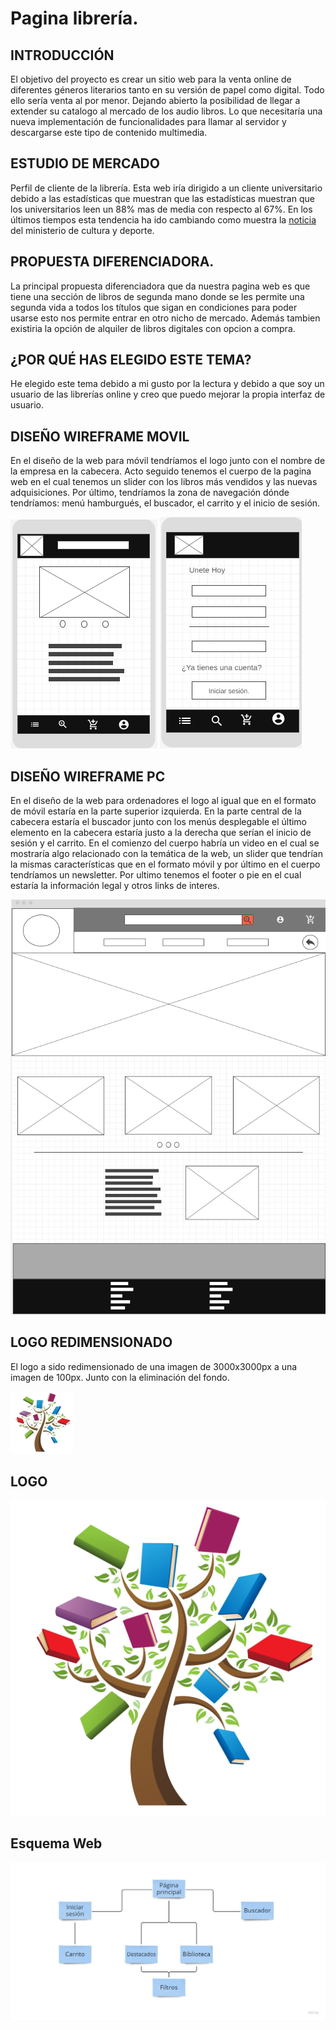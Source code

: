 # Pagina librería.

## INTRODUCCIÓN

El objetivo del proyecto es crear un sitio web para la venta online de diferentes géneros literarios tanto en su versión de papel como digital. Todo ello sería venta al por menor. Dejando abierto la posibilidad de llegar a extender su catalogo al mercado de los audio libros. Lo que necesitaría una nueva implementación de funcionalidades para llamar al servidor y descargarse este tipo de contenido multimedia.

## ESTUDIO DE MERCADO

Perfil de cliente de la librería.
Esta web iría dirigido a un cliente universitario debido a las estadísticas que muestran que las estadísticas muestran que los universitarios leen un 88% mas de media con respecto al 67%.
En los últimos tiempos esta tendencia ha ido cambiando como muestra la [noticia](https://www.culturaydeporte.gob.es/actualidad/2023/02/230227-barometro-habitos-lectura.html) del ministerio de cultura y deporte.

## PROPUESTA DIFERENCIADORA.

La principal propuesta diferenciadora que da nuestra pagina web es que tiene una sección de libros de segunda mano donde se les permite una segunda vida a todos los títulos que sigan en condiciones para poder usarse esto nos permite entrar en otro nicho de mercado. Además tambien existiria la opción de alquiler de libros digitales con opcion a compra.

## ¿POR QUÉ HAS ELEGIDO ESTE TEMA?

He elegido este tema debido a mi gusto por la lectura y debido a que soy un usuario de las librerías online y creo que puedo mejorar la propia interfaz de usuario.

## DISEÑO WIREFRAME MOVIL

En el diseño de la web para móvil tendríamos el logo junto con el nombre de la empresa en la cabecera. Acto seguido tenemos el cuerpo de la pagina web en el cual tenemos un slider con los libros más vendidos y las nuevas adquisiciones. Por último, tendríamos la zona de navegación dónde tendríamos: menú hamburgués, el buscador, el carrito y el inicio de sesión.

![wireframeMOBILE](.\img\mobileWireframe.png)
![wireframeMOBILE](.\img\LoginMobile.png)

## DISEÑO WIREFRAME PC

En el diseño de la web para ordenadores el logo al igual que en el formato de móvil estaría en la parte superior izquierda. En la parte central de la cabecera estaría el buscador junto con los menús desplegable el último elemento en la cabecera estaría justo a la derecha que serían el inicio de sesión y el carrito. En el comienzo del cuerpo habría un video en el cual se mostraría algo relacionado con la temática de la web, un slider que tendrían la mismas características que en el formato móvil y por último en el cuerpo tendríamos un newsletter. Por ultimo tenemos el footer o pie en el cual estaría la información legal y otros links de interes.

![wireframePC](.\img\wireframe.png)

## LOGO REDIMENSIONADO

El logo a sido redimensionado de una imagen de 3000x3000px a una imagen de 100px. Junto con la eliminación del fondo.

![LogoRedimensionado](.\img\logoRedimensionado.png)

## LOGO

![Logo](.\img\logo.jpg)

## Esquema Web

![Esquema](.\img\EsquemaWeb.jpg)
